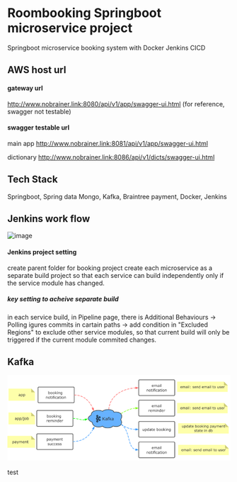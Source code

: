 # Roombooking Springboot microservice project
Springboot microservice booking system with Docker Jenkins CICD
## AWS host url
#### gateway url
http://www.nobrainer.link:8080/api/v1/app/swagger-ui.html (for reference, swagger not testable)
#### swagger testable url
main app http://www.nobrainer.link:8081/api/v1/app/swagger-ui.html 

dictionary http://www.nobrainer.link:8086/api/v1/dicts/swagger-ui.html 
## Tech Stack
Springboot, Spring data Mongo, Kafka, Braintree payment, Docker, Jenkins
## Jenkins work flow
![image](https://user-images.githubusercontent.com/32782723/133067158-a7a7d992-6264-41d6-9939-36dad1b595cb.png)
#### Jenkins project setting
create parent folder for booking project
create each microservice as a separate build project so that each service can build independently only if the service module has changed.
##### key setting to acheive separate build
in each service build, in Pipeline page, there is Additional Behaviours -> Polling igures commits in cartain paths -> add condition in "Excluded Regions" to exclude other service modules, so that current build will only be triggered if the current module commited changes.

## Kafka 
![img_1.png](img_1.png)

test




